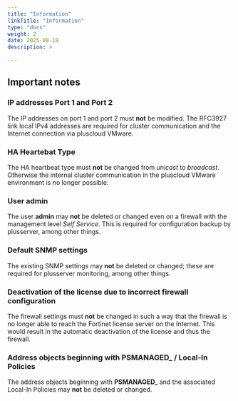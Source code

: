```yaml
---
title: "Information"
linkTitle: "Information"
type: "docs"
weight: 2
date: 2025-08-19
description: >

---
```


## Important notes

### IP addresses Port 1 and Port 2

The IP addresses on port 1 and port 2 must **not** be modified.
The RFC3927 link local IPv4 addresses are required for cluster communication and the Internet connection via pluscloud VMware.

### HA Heartebat Type

The HA heartbeat type must **not** be changed from *unicast* to *broadcast*. Otherwise the internal cluster communication in the pluscloud VMware environment is no longer possible.

### User admin

The user **admin** may **not** be deleted or changed even on a firewall with the management level *Self Service*. This is required for configuration backup by plusserver, among other things.

### Default SNMP settings

The existing SNMP settings may **not** be deleted or changed; these are required for plusserver monitoring, among other things.

### Deactivation of the license due to incorrect firewall configuration

The firewall settings must **not** be changed in such a way that the firewall is no longer able to reach the Fortinet license server on the Internet. This would result in the automatic deactivation of the license and thus the firewall.

### Address objects beginning with PSMANAGED_ / Local-In Policies

The address objects beginning with **PSMANAGED_** and the associated Local-In Policies may **not** be deleted or changed.
